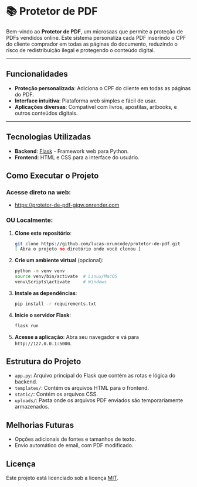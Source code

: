 # 📚 Protetor de PDF

Bem-vindo ao **Protetor de PDF**, um microsaas que permite a proteção de PDFs vendidos online. Este sistema personaliza cada PDF inserindo o CPF do cliente comprador em todas as páginas do documento, reduzindo o risco de redistribuição ilegal e protegendo o conteúdo digital.

---

## Funcionalidades

- **Proteção personalizada**: Adiciona o CPF do cliente em todas as páginas do PDF.
- **Interface intuitiva**: Plataforma web simples e fácil de usar.
- **Aplicações diversas**: Compatível com livros, apostilas, artbooks, e outros conteúdos digitais.

---

## Tecnologias Utilizadas

- **Backend**: [Flask](https://flask.palletsprojects.com/) - Framework web para Python.
- **Frontend**: HTML e CSS para a interface do usuário.

## Como Executar o Projeto

### Acesse direto na web: 
 - https://protetor-de-pdf-gjqw.onrender.com


### OU Localmente:

1. **Clone este repositório**:
   ```bash
   git clone https://github.com/lucas-oruncode/protetor-de-pdf.git
   [ Abra o projeto no diretório onde você clonou ]
   ```

2. **Crie um ambiente virtual** (opcional):
   ```bash
   python -m venv venv
   source venv/bin/activate  # Linux/MacOS
   venv\Scripts\activate     # Windows
   ```

3. **Instale as dependências**:
   ```bash
   pip install -r requirements.txt
   ```

4. **Inicie o servidor Flask**:
   ```bash
   flask run
   ```

5. **Acesse a aplicação**:
   Abra seu navegador e vá para `http://127.0.0.1:5000`.

## Estrutura do Projeto

- `app.py`: Arquivo principal do Flask que contém as rotas e lógica do backend.
- `templates/`: Contém os arquivos HTML para o frontend.
- `static/`: Contém os arquivos CSS.
- `uploads/`: Pasta onde os arquivos PDF enviados são temporariamente armazenados.

## Melhorias Futuras

- Opções adicionais de fontes e tamanhos de texto.
- Envio automático de email, com PDF modificado.


## Licença

Este projeto está licenciado sob a licença [MIT](LICENSE).
